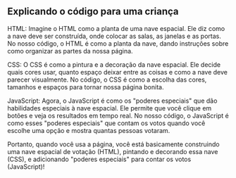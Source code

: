 ## Explicando o código para uma criança 
HTML:
Imagine o HTML como a planta de uma nave espacial. Ele diz como a nave deve ser construída, onde colocar as salas, as janelas e as portas. No nosso código, o HTML é como a planta da nave, dando instruções sobre como organizar as partes da nossa página.

CSS:
O CSS é como a pintura e a decoração da nave espacial. Ele decide quais cores usar, quanto espaço deixar entre as coisas e como a nave deve parecer visualmente. No código, o CSS é como a escolha das cores, tamanhos e espaços para tornar nossa página bonita.

JavaScript:
Agora, o JavaScript é como os "poderes especiais" que dão habilidades especiais à nave espacial. Ele permite que você clique em botões e veja os resultados em tempo real. No nosso código, o JavaScript é como esses "poderes especiais" que contam os votos quando você escolhe uma opção e mostra quantas pessoas votaram.

Portanto, quando você usa a página, você está basicamente construindo uma nave espacial de votação (HTML), pintando e decorando essa nave (CSS), e adicionando "poderes especiais" para contar os votos (JavaScript)!

